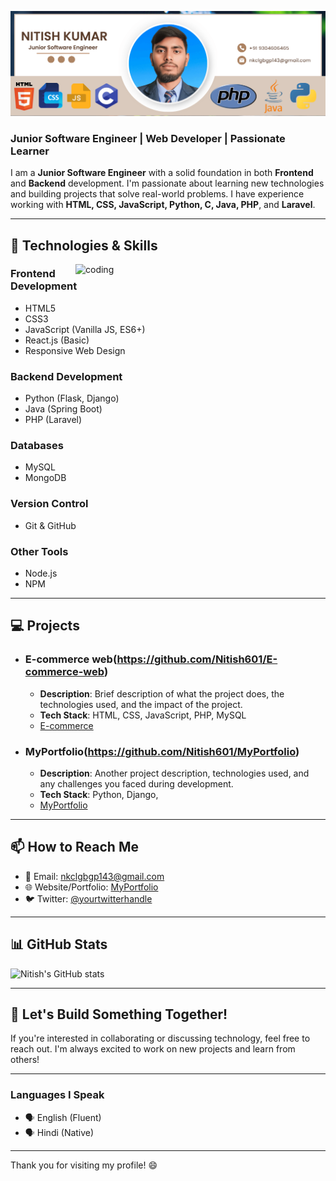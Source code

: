 ![logo](https://github.com/Nitish601/Nitish601/blob/main/Copy%20of%20Nitish%20kumar.png)

### Junior Software Engineer | Web Developer | Passionate Learner

I am a **Junior Software Engineer** with a solid foundation in both **Frontend** and **Backend** development. I'm passionate about learning new technologies and building projects that solve real-world problems. I have experience working with **HTML, CSS, JavaScript, Python, C, Java, PHP**, and **Laravel**.

---

## 🚀 Technologies & Skills
<img align="Right" alt="coding" width="400" src="https://camo.githubusercontent.com/2366b34bb903c09617990fb5fff4622f3e941349e846ddb7e73df872a9d21233/68747470733a2f2f63646e2e6472696262626c652e636f6d2f75736572732f3733303730332f73637265656e73686f74732f363538313234332f6176656e746f2e676966">

### Frontend Development
- HTML5
- CSS3
- JavaScript (Vanilla JS, ES6+)
- React.js (Basic)
- Responsive Web Design

### Backend Development
- Python (Flask, Django)
- Java (Spring Boot)
- PHP (Laravel)

### Databases
- MySQL
- MongoDB

### Version Control
- Git & GitHub

### Other Tools
- Node.js
- NPM

---

## 💻 Projects

- ### E-commerce web(https://github.com/Nitish601/E-commerce-web)
  - **Description**: Brief description of what the project does, the technologies used, and the impact of the project.
  - **Tech Stack**: HTML, CSS, JavaScript, PHP, MySQL
  - [E-commerce](https://via.placeholder.com/600x300?text=Project+1)

- ### MyPortfolio(https://github.com/Nitish601/MyPortfolio)
  - **Description**: Another project description, technologies used, and any challenges you faced during development.
  - **Tech Stack**: Python, Django, 
  - [MyPortfolio](https://via.placeholder.com/600x300?text=Project+2)

---

## 📫 How to Reach Me

- 📧 Email: [nkclgbgp143@gmail.com](mailto:your.email@example.com)
- 🌐 Website/Portfolio: [MyPortfolio](https://yourportfolio.com)
- 🐦 Twitter: [@yourtwitterhandle](https://twitter.com/yourtwitterhandle)

---

## 📊 GitHub Stats

![Nitish's GitHub stats](https://github-readme-stats.vercel.app/api?username=Nitish601&show_icons=true&count_private=true&hide=prs&theme=radical)

---

## 🚀 Let's Build Something Together!

If you're interested in collaborating or discussing technology, feel free to reach out. I'm always excited to work on new projects and learn from others!

---

### Languages I Speak
- 🗣️ English (Fluent)
- 🗣️ Hindi (Native)

---

Thank you for visiting my profile! 😄
